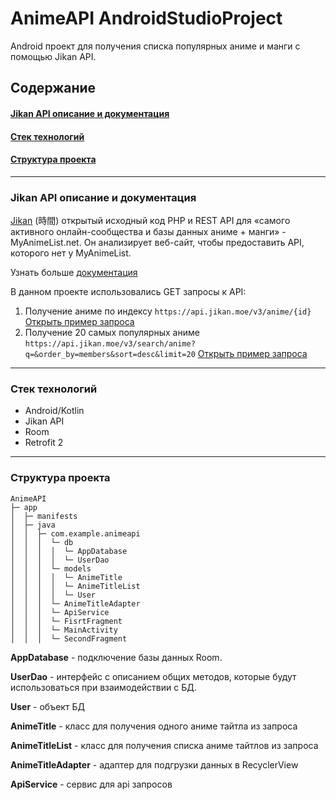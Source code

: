 # AnimeAPI AndroidStudioProject

Android проект для получения списка популярных аниме и манги с помощью Jikan API.


## Содержание

#### [Jikan API описание и документация](#jikan-api)
#### [Стек технологий](#ts-desc)
#### [Структура проекта](#structure)


----------

### Jikan API описание и документация
<a name="jikan-api"></a>
[Jikan](https://jikan.moe/)
(時間) открытый исходный код PHP и REST API для «самого активного онлайн-сообщества и базы данных аниме + манги» - MyAnimeList.net. Он анализирует веб-сайт, чтобы предоставить API, которого нет у MyAnimeList.

Узнать больше [документация](https://jikan.docs.apiary.io/)

В данном проекте использовались GET запросы к API:
1) Получение аниме по индексу ```https://api.jikan.moe/v3/anime/{id}``` [Открыть пример запроса](https://api.jikan.moe/v3/anime/1)
2) Получение 20 самых популярных аниме ```https://api.jikan.moe/v3/search/anime?q=&order_by=members&sort=desc&limit=20``` [Открыть пример запроса](https://api.jikan.moe/v3/search/anime?q=&order_by=members&sort=desc&limit=20)

----------

### Стек технологий
<a name="ts-desc"></a>

 * Android/Kotlin
 * Jikan API
 * Room
 * Retrofit 2

----------

### Структура проекта
<a name="structure"></a>
```
AnimeAPI
├─ app
│  ├─ manifests
│  ├─ java
│  │  ├─ com.example.animeapi
│  │  │  └─ db
│  │  │  │  └─ AppDatabase
│  │  │  │  └─ UserDao
│  │  │  └─ models
│  │  │  │  └─ AnimeTitle
│  │  │  │  └─ AnimeTitleList
│  │  │  │  └─ User
│  │  │  └─ AnimeTitleAdapter
│  │  │  └─ ApiService
│  │  │  └─ FisrtFragment
│  │  │  └─ MainActivity
│  │  │  └─ SecondFragment
```

**AppDatabase** - подключение базы данных Room.

**UserDao** - интерфейс с описанием общих методов, которые будут использоваться при взаимодействии с БД.

**User** - объект БД


**AnimeTitle** - класс для получения одного аниме тайтла из запроса

**AnimeTitleList** - класс для получения списка аниме тайтлов из запроса

**AnimeTitleAdapter** - адаптер для подгрузки данных в RecyclerView

**ApiService** - сервис для api запросов


